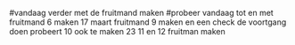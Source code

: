 #vandaag verder met de fruitmand maken
#probeer vandaag tot en met fruitmand 6 maken
17 maart fruitmand 9 maken en een check de voortgang doen probeert 10 ook te maken
23 11 en 12 fruitman maken
